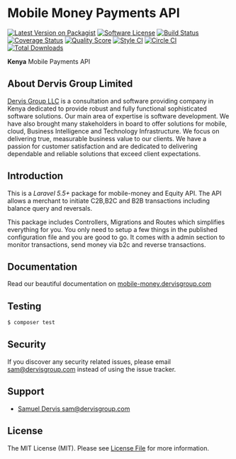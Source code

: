 # Mobile Money Payments API

[![Latest Version on Packagist][ico-version]][link-packagist]
[![Software License][ico-license]](LICENSE.md)
[![Build Status][ico-travis]][link-travis]
[![Coverage Status][ico-scrutinizer]][link-scrutinizer]
[![Quality Score][ico-code-quality]][link-code-quality]
[![Style CI][ico-style-ci]][link-style-ci]
[![Circle CI][ico-circle-ci]][link-circle-ci]
[![Total Downloads][ico-downloads]][link-downloads]

**Kenya** Mobile Payments API
## About Dervis Group Limited

[Dervis Group LLC](https://dervisgroup.com) is a consultation and software providing company in Kenya dedicated to provide robust and fully functional sophisticated software solutions. Our main area of expertise is software development. We have also brought many stakeholders in board to offer solutions for mobile, cloud, Business Intelligence and  Technology Infrastructure. We focus on delivering true, measurable business value to our clients. We have a passion for customer satisfaction and are dedicated to delivering dependable and reliable solutions that exceed client expectations.

## Introduction

This is a *Laravel 5.5+* package for mobile-money and Equity API. 
The API allows a merchant to initiate C2B,B2C and B2B transactions including balance query and reversals.

This package includes Controllers, Migrations and Routes which simplifies everything for you.
You only need to setup a few things in the published configuration file and you are good to go.
It comes with a admin section to monitor transactions, send money via b2c and reverse transactions.

## Documentation

Read our beautiful documentation on [mobile-money.dervisgroup.com](http://mobile-money.dervisgroup.com)

## Testing

``` bash
$ composer test
```

## Security

If you discover any security related issues, please email sam@dervisgroup.com instead of using the issue tracker.

## Support

- [Samuel Dervis <sam@dervisgroup.com>][link-author]

## License

The MIT License (MIT). Please see [License File](LICENSE.md) for more information.

[ico-version]: https://img.shields.io/packagist/v/dervisgroup/mobile-money.svg?style=flat-square
[ico-license]: https://img.shields.io/badge/license-MIT-brightgreen.svg?style=flat-square
[ico-travis]: https://img.shields.io/travis/dervisgroup/mobile-money/master.svg?style=flat-square
[ico-style-ci]: https://styleci.io/repos/122853134/shield?branch=master
[ico-circle-ci]: https://circleci.com/gh/dervisgroup/mobile-money.png?style=shield
[ico-scrutinizer]: https://img.shields.io/scrutinizer/coverage/g/dervisgroup/mobile-money.svg?style=flat-square
[ico-code-quality]: https://img.shields.io/scrutinizer/g/dervisgroup/mobile-money.svg?style=flat-square
[ico-downloads]: https://img.shields.io/packagist/dt/dervisgroup/mobile-money.svg?style=flat-square

[link-packagist]: https://packagist.org/packages/dervisgroup/mobile-money
[link-travis]: https://travis-ci.org/dervisgroup/mobile-money
[link-circle-ci]: https://circleci.com/gh/dervisgroup/mobile-money
[link-scrutinizer]: https://scrutinizer-ci.com/g/dervisgroup/mobile-money/code-structure
[link-code-quality]: https://scrutinizer-ci.com/g/dervisgroup/mobile-money
[link-downloads]: https://packagist.org/packages/dervisgroup/mobile-money
[link-style-ci]: https://styleci.io/repos/122853134
[link-author]: https://github.com/dervisgroup
[link-contributors]: ../../contributors
